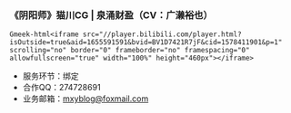 ### 《阴阳师》猫川CG | 泉涌财盈（CV：广濑裕也）

`Gmeek-html<iframe src="//player.bilibili.com/player.html?isOutside=true&aid=1655591591&bvid=BV1D7421R7jF&cid=1578411901&p=1" scrolling="no" border="0" frameborder="no" framespacing="0" allowfullscreen="true" width="100%" height="460px"></iframe>`

- 服务环节：绑定
- 合作QQ：274728691
- 业务邮箱：mxyblog@foxmail.com

<!-- ##{"timestamp":1718108713}## -->